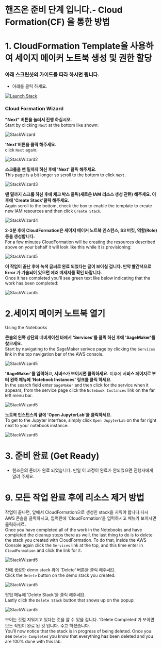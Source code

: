 # 핸즈온 준비 단계 입니다.- Cloud Formation(CF) 을 통한 방법



# 1. CloudFormation Template을 사용하여 세이지 메이커 노트북 생성 및 권한 할당


### 아래 스크린샷의 가이드를 따라 하시면 됩니다.<br>
- 아래를 클릭 하세요.

[![Launch Stack](https://s3.amazonaws.com/cloudformation-examples/cloudformation-launch-stack.png)](https://console.aws.amazon.com/cloudformation/home#/stacks/new?stackName=HandsOn&templateURL=https://ee-assets-prod-us-east-1.s3.us-east-1.amazonaws.com/modules/c16b965656fb4eba8676d6f0ac759300/v1/mlops/create-sm-notebook.yaml)



### Cloud Formation Wizard

**"Next" 버튼을 눌러서 진행 하십시오.**<br>
Start by clicking `Next` at the bottom like shown:

![StackWizard](static/imgs/img1-1.png)

**'Next'버튼을 클릭 해주세요.** <br>
click `Next` again.

![StackWizard2](static/imgs/img3-1.png)

**스크롤을 맨 밑까지 하신 후에 'Next' 클릭 해주세요.** <br>
This page is a bit longer so scroll to the bottom to click `Next`.

![StackWizard3](static/imgs/img4.png)

**맨 밑까지 스크롤 하신 후에 체크 박스 클릭(새로운 IAM 리소스 생성 관련) 해주세요.
이후에 'Create Stack'클릭 해주세요.**<br>
Again scroll to the bottom, check the box to enable the template to create new IAM resources and then click `Create Stack`.

![StackWizard4](static/imgs/img5.png)

**2-3분 후에 CloudFormation은 세이지 메이커 노트북 인스턴스, S3 버킷, 역할(Role) 등을 생성합니다.**<br>
For a few minutes CloudFormation will be creating the resources described above on your behalf it will look like this while it is provisioning:

![StackWizard5](static/imgs/img6-1.png)

**이 작업이 끝난 후에 녹색 글씨로 완료 되었다는 글이 보이실 겁니다. 만약 빨간색으로 Error 가 기술되어 있으면 에러 메세지를 확인 바랍니다.**<br>
Once it has completed you'll see green text like below indicating that the work has been completed:


![StackWizard5](static/imgs/img8-1.png)


# 2.세이지 메이커 노트북 열기
Using the Notebooks

**콘솔의 왼쪽 상단의 네비게이션 바에서 'Services'를 클릭 하신 후에 'SageMaker'를 찾으세요.**<br>
Start by navigating to the SageMaker serivce page by clicking the `Services` link in the top navigation bar of the AWS console.

![StackWizard5](static/imgs/img9.png)

**'SageMaker'를 입력하고, 서비스가 보이시면 클릭하세요.** 
이후에 **서비스 페이지로 부터 왼쪽 메뉴에 'Notebook Instances' 링크를 클릭 하세요.**<br>
In the search field enter `SageMaker` and then click for the service when it appears, from the service page click the `Notebook Instances` link on the far left menu bar.

![StackWizard5](static/imgs/img10.png)

**노트북 인스턴스의 끝에 'Open JupyterLab'을 클릭하세요.**<br>
To get to the Jupyter interface, simply click `Open JupyterLab` on the far right next to your notebook instance.

![StackWizard5](static/imgs/img11.png)

    
# 3. 준비 완료 (Get Ready)

- 핸즈온의 준비가 완료 되었습니다. 만일 이 과정이 완료가 안되었으면 진행자에게 알려 주세요.



# 9. 모든 작업 완료 후에 리소스 제거 방법
작업이 끝나면, 앞에서 CloudFormation으로 생성한 stack을 지워야 합니다.다시 AWS 콘솔을 클릭하시고, 입력란에 'CloudFormation'을 입력하시고
메뉴가 보이시면 클릭하세료. <br>
Once you have completed all of the work in the Notebooks and have completed the cleanup steps there as well, the last thing to do is to delete the stack you created with CloudFormation. To do that, inside the AWS Console again click the `Services` link at the top, and this time enter in `CloudFormation` and click the link for it.

![StackWizard5](static/imgs/img9.png)

전에 생성한 demo stack 위에 'Delete' 버튼을 클릭 해주세요. <br>
Click the `Delete` button on the demo stack you created:

![StackWizard5](static/imgs/img13-1.png)

팝업 메뉴에 'Delete Stack'을 클릭 해주세요. <br>
Lastly click the `Delete Stack` button that shows up on the popup:

![StackWizard5](static/imgs/img14.png)

보이는 것럼 지워지고 있다는 것을 알 수 있을 겁니다. 'Delete Completed'가 보이면 모든 작업이 완료 된 것 입니다. 수고 하셨습니다. <br>
You'll now notice that the stack is in progress of being deleted. Once you see `Delete Completed` you know that everything has been deleted and you are 100% done with this lab.






